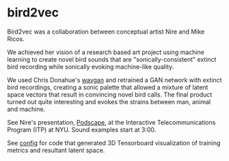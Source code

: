 # bird2vec
Bird2vec was a collaboration between conceptual artist Nire and Mike Ricos.

We achieved her vision of a research based art project
 using machine learning to  create novel bird sounds that are "sonically-consistent" 
 extinct bird recording while sonically evoking machine-like quality.
 
We used Chris Donahue's [wavgan](https://github.com/chrisdonahue/wavegan)
and retrained a GAN network with extinct bird
recordings, creating a sonic palette that allowed a mixture of latent space vectors that result
in convincing novel bird calls. The final product turned out quite interesting and evokes
the strains between man, animal and machine. 

See Nire's presentation, [Podscape](https://vimeo.com/336814705),
at the Interactive Telecommunications Program (ITP) at NYU. Sound examples start at 3:00.



See [config](./config) for code that generated 3D Tensorboard visualization of training metrics and 
resultant latent space.
